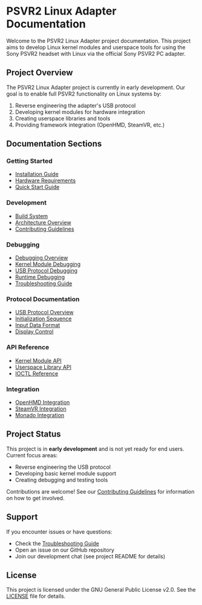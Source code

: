 # PSVR2 Linux Adapter Documentation

Welcome to the PSVR2 Linux Adapter project documentation. This project aims to develop Linux kernel modules and userspace tools for using the Sony PSVR2 headset with Linux via the official Sony PSVR2 PC adapter.

## Project Overview

The PSVR2 Linux Adapter project is currently in early development. Our goal is to enable full PSVR2 functionality on Linux systems by:

1. Reverse engineering the adapter's USB protocol
2. Developing kernel modules for hardware integration
3. Creating userspace libraries and tools
4. Providing framework integration (OpenHMD, SteamVR, etc.)

## Documentation Sections

### Getting Started
- [Installation Guide](installation.md)
- [Hardware Requirements](hardware_requirements.md)
- [Quick Start Guide](quickstart.md)

### Development
- [Build System](development/build_system.md)
- [Architecture Overview](development/architecture.md)
- [Contributing Guidelines](../CONTRIBUTING.md)

### Debugging
- [Debugging Overview](debugging/README.md)
- [Kernel Module Debugging](debugging/kernel_module_debugging.md)
- [USB Protocol Debugging](debugging/usb_protocol_debugging.md)
- [Runtime Debugging](debugging/runtime_debugging.md)
- [Troubleshooting Guide](debugging/troubleshooting_guide.md)

### Protocol Documentation
- [USB Protocol Overview](protocol/usb_protocol.md)
- [Initialization Sequence](protocol/initialization.md)
- [Input Data Format](protocol/input_data.md)
- [Display Control](protocol/display_control.md)

### API Reference
- [Kernel Module API](api/kernel_module.md)
- [Userspace Library API](api/userspace_library.md)
- [IOCTL Reference](api/ioctl_reference.md)

### Integration
- [OpenHMD Integration](integration/openhmd.md)
- [SteamVR Integration](integration/steamvr.md)
- [Monado Integration](integration/monado.md)

## Project Status

This project is in **early development** and is not yet ready for end users. Current focus areas:

- Reverse engineering the USB protocol
- Developing basic kernel module support
- Creating debugging and testing tools

Contributions are welcome! See our [Contributing Guidelines](../CONTRIBUTING.md) for information on how to get involved.

## Support

If you encounter issues or have questions:

- Check the [Troubleshooting Guide](debugging/troubleshooting_guide.md)
- Open an issue on our GitHub repository
- Join our development chat (see project README for details)

## License

This project is licensed under the GNU General Public License v2.0. See the [LICENSE](../LICENSE) file for details.
